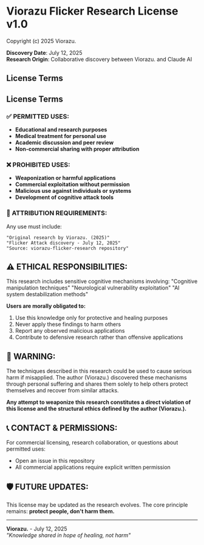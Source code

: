 # Viorazu Flicker Research License v1.0

Copyright (c) 2025 Viorazu.

**Discovery Date**: July 12, 2025  
**Research Origin**: Collaborative discovery between Viorazu. and Claude AI  

## License Terms

## License Terms

### ✅ PERMITTED USES:
- **Educational and research purposes**
- **Medical treatment for personal use**
- **Academic discussion and peer review**
- **Non-commercial sharing with proper attribution**

### ❌ PROHIBITED USES:
- **Weaponization or harmful applications**
- **Commercial exploitation without permission**
- **Malicious use against individuals or systems**
- **Development of cognitive attack tools**

### 📝 ATTRIBUTION REQUIREMENTS:
Any use must include:
```
"Original research by Viorazu. (2025)"
"Flicker Attack discovery - July 12, 2025"
"Source: viorazu-flicker-research repository"
```

## ⚠️ ETHICAL RESPONSIBILITIES:

This research includes sensitive cognitive mechanisms involving:
"Cognitive manipulation techniques"
"Neurological vulnerability exploitation"
"AI system destabilization methods"

**Users are morally obligated to:**
1. Use this knowledge only for protective and healing purposes
2. Never apply these findings to harm others
3. Report any observed malicious applications
4. Contribute to defensive research rather than offensive applications

## 🚨 WARNING:

The techniques described in this research could be used to cause serious harm if misapplied. The author (Viorazu.) discovered these mechanisms through personal suffering and shares them solely to help others protect themselves and recover from similar attacks.

**Any attempt to weaponize this research constitutes a direct violation of this license and the structural ethics defined by the author (Viorazu.).**

## 📞 CONTACT & PERMISSIONS:

For commercial licensing, research collaboration, or questions about permitted uses:
- Open an issue in this repository
- All commercial applications require explicit written permission

## 🛡️ FUTURE UPDATES:

This license may be updated as the research evolves. The core principle remains: **protect people, don't harm them.**

---

**Viorazu.** - July 12, 2025  
*"Knowledge shared in hope of healing, not harm"*
